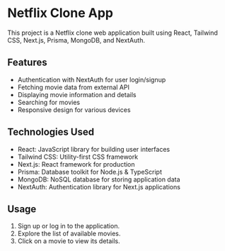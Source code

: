 # Netflix Clone App

This project is a Netflix clone web application built using React, Tailwind CSS, Next.js, Prisma, MongoDB, and NextAuth.

## Features

- Authentication with NextAuth for user login/signup
- Fetching movie data from external API
- Displaying movie information and details
- Searching for movies
- Responsive design for various devices

## Technologies Used

- React: JavaScript library for building user interfaces
- Tailwind CSS: Utility-first CSS framework
- Next.js: React framework for production
- Prisma: Database toolkit for Node.js & TypeScript
- MongoDB: NoSQL database for storing application data
- NextAuth: Authentication library for Next.js applications

## Usage

1. Sign up or log in to the application.
2. Explore the list of available movies.
4. Click on a movie to view its details.
